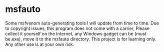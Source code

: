 # msfauto
Some msfvenom auto-generating tools
I will update from time to time.
Due to copyright issues, this program does not come with a carrier, Please collect it yourself on the Internet, any Windows gadget can be (must be.exe), 
move it to the msfauto directory.
This project is for learning only. Any other use is at your own risk.
